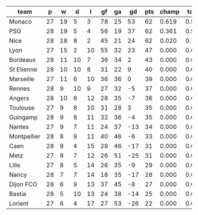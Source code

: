 |    team     | p  | w  | d  | l  | gf | ga | gd  | pts | champ | top2  | top3  | top4  |  5-7  | bot4  | bot3  | bot2  |
|-------------|----|----|----|----|----|----|-----|-----|-------|-------|-------|-------|-------|-------|-------|-------|
| Monaco      | 27 | 19 |  5 |  3 | 78 | 25 |  53 |  62 | 0.619 | 0.960 | 1.000 | 1.000 | 0.000 | 0.000 | 0.000 | 0.000|
| PSG         | 28 | 19 |  5 |  4 | 56 | 19 |  37 |  62 | 0.361 | 0.912 | 1.000 | 1.000 | 0.000 | 0.000 | 0.000 | 0.000|
| Nice        | 28 | 18 |  8 |  2 | 45 | 21 |  24 |  62 | 0.020 | 0.127 | 0.962 | 1.000 | 0.000 | 0.000 | 0.000 | 0.000|
| Lyon        | 27 | 15 |  2 | 10 | 55 | 32 |  23 |  47 | 0.000 | 0.001 | 0.038 | 0.909 | 0.090 | 0.000 | 0.000 | 0.000|
| Bordeaux    | 28 | 11 | 10 |  7 | 36 | 34 |   2 |  43 | 0.000 | 0.000 | 0.000 | 0.046 | 0.773 | 0.000 | 0.000 | 0.000|
| St Etienne  | 28 | 10 | 10 |  8 | 31 | 22 |   9 |  40 | 0.000 | 0.000 | 0.000 | 0.010 | 0.568 | 0.000 | 0.000 | 0.000|
| Marseille   | 27 | 11 |  6 | 10 | 36 | 36 |   0 |  39 | 0.000 | 0.000 | 0.000 | 0.028 | 0.695 | 0.000 | 0.000 | 0.000|
| Rennes      | 28 |  9 | 10 |  9 | 27 | 32 |  -5 |  37 | 0.000 | 0.000 | 0.000 | 0.001 | 0.137 | 0.014 | 0.004 | 0.001|
| Angers      | 28 | 10 |  6 | 12 | 28 | 35 |  -7 |  36 | 0.000 | 0.000 | 0.000 | 0.001 | 0.095 | 0.026 | 0.009 | 0.002|
| Toulouse    | 27 |  9 |  8 | 10 | 31 | 28 |   3 |  35 | 0.000 | 0.000 | 0.000 | 0.004 | 0.346 | 0.004 | 0.001 | 0.000|
| Guingamp    | 28 |  9 |  8 | 11 | 32 | 36 |  -4 |  35 | 0.000 | 0.000 | 0.000 | 0.001 | 0.186 | 0.012 | 0.004 | 0.001|
| Nantes      | 27 |  9 |  7 | 11 | 24 | 37 | -13 |  34 | 0.000 | 0.000 | 0.000 | 0.000 | 0.048 | 0.076 | 0.032 | 0.010|
| Montpellier | 28 |  8 |  9 | 11 | 40 | 46 |  -6 |  33 | 0.000 | 0.000 | 0.000 | 0.000 | 0.038 | 0.078 | 0.035 | 0.009|
| Caen        | 28 |  9 |  4 | 15 | 29 | 46 | -17 |  31 | 0.000 | 0.000 | 0.000 | 0.000 | 0.004 | 0.379 | 0.221 | 0.092|
| Metz        | 27 |  8 |  7 | 12 | 26 | 51 | -25 |  31 | 0.000 | 0.000 | 0.000 | 0.000 | 0.007 | 0.317 | 0.190 | 0.077|
| Lille       | 27 |  8 |  5 | 14 | 26 | 35 |  -9 |  29 | 0.000 | 0.000 | 0.000 | 0.000 | 0.012 | 0.256 | 0.143 | 0.062|
| Nancy       | 28 |  7 |  7 | 14 | 18 | 35 | -17 |  28 | 0.000 | 0.000 | 0.000 | 0.000 | 0.002 | 0.475 | 0.323 | 0.159|
| Dijon FCO   | 28 |  6 |  9 | 13 | 37 | 45 |  -8 |  27 | 0.000 | 0.000 | 0.000 | 0.000 | 0.001 | 0.559 | 0.391 | 0.210|
| Bastia      | 28 |  5 | 10 | 13 | 24 | 38 | -14 |  25 | 0.000 | 0.000 | 0.000 | 0.000 | 0.000 | 0.875 | 0.777 | 0.617|
| Lorient     | 27 |  6 |  4 | 17 | 27 | 53 | -26 |  22 | 0.000 | 0.000 | 0.000 | 0.000 | 0.000 | 0.929 | 0.868 | 0.761|
